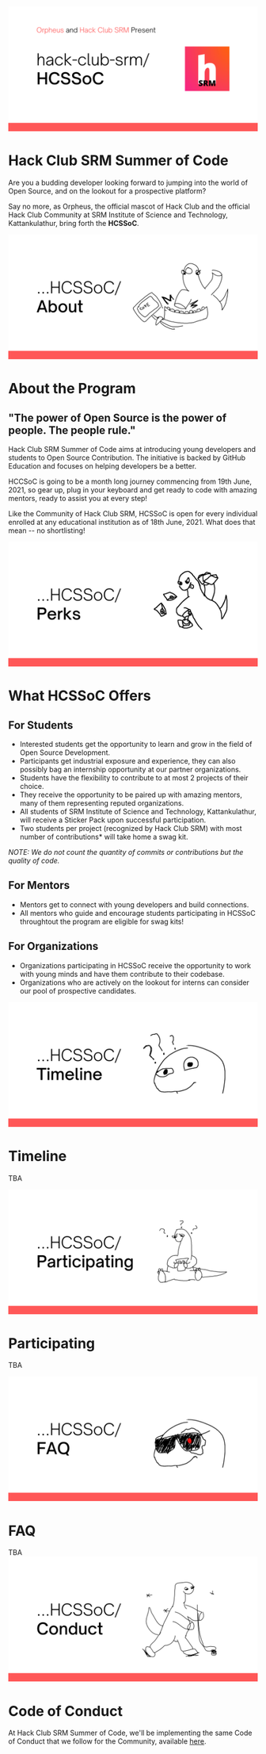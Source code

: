 ![Header](assets/Header.png)
# Hack Club SRM Summer of Code
Are you a budding developer looking forward to jumping into the world of Open Source, and on the lookout for a prospective platform? 

Say no more, as Orpheus, the official mascot of Hack Club and the official Hack Club Community at SRM Institute of Science and Technology, Kattankulathur, bring forth the **HCSSoC**.

![About](assets/About.png)
# About the Program
## "The power of Open Source is the power of people. The people rule."
Hack Club SRM Summer of Code aims at introducing young developers and students to Open Source Contribution. The initiative is backed by GitHub Education and focuses on helping developers be a better.

HCCSoC is going to be a month long journey commencing from 19th June, 2021, so gear up, plug in your keyboard and get ready to code with amazing mentors, ready to assist you at every step!

Like the Community of Hack Club SRM, HCSSoC is open for every individual enrolled at any educational institution as of 18th June, 2021. What does that mean -- no shortlisting!

![Perks](assets/Perks.png)
# What HCSSoC Offers
## For Students
 - Interested students get the opportunity to learn and grow in the field of Open Source Development.
 - Participants get industrial exposure and experience, they can also possibly bag an internship opportunity at our partner organizations.
 - Students have the flexibility to contribute to at most 2 projects of their choice.
 - They receive the opportunity to be paired up with amazing mentors, many of them representing reputed organizations.
 - All students of SRM Institute of Science and Technology, Kattankulathur, will receive a Sticker Pack upon successful participation.
 - Two students per project (recognized by Hack Club SRM) with most number of contributions* will take home a swag kit.

*NOTE: We do not count the quantity of commits or contributions but the quality of code.*

## For Mentors
 - Mentors get to connect with young developers and build connections.
 - All mentors who guide and encourage students participating in HCSSoC throughtout the program are eligible for swag kits!

## For Organizations
 - Organizations participating in HCSSoC receive the opportunity to work with young minds and have them contribute to their codebase.
 - Organizations who are actively on the lookout for interns can consider our pool of prospective candidates.

![Timeline](assets/Timeline.png)
# Timeline
TBA

![Participating](assets/Participating.png)
# Participating
TBA

![FAQ](assets/FAQ.png)
# FAQ
TBA
![Code of Conduct](assets/Conduct.png)
# Code of Conduct
At Hack Club SRM Summer of Code, we'll be implementing the same Code of Conduct that we follow for the Community, available [here](https://github.com/Hack-Club-SRM/Code-of-Conduct).